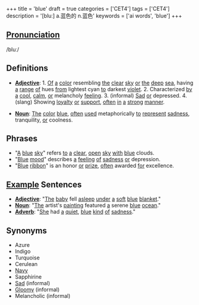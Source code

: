 +++
title = 'blue'
draft = true
categories = ['CET4']
tags = ['CET4']
description = '[bluː] a.蓝色的 n.蓝色'
keywords = ['ai words', 'blue']
+++

## [Pronunciation](/post/pronunciation/)
/bluː/

## Definitions
- **[Adjective](/post/adjective/)**: 1. [Of](/post/of/) [a](/post/a/) [color](/post/color/) resembling [the](/post/the/) [clear](/post/clear/) [sky](/post/sky/) [or](/post/or/) [the](/post/the/) [deep](/post/deep/) [sea](/post/sea/), having [a](/post/a/) [range](/post/range/) [of](/post/of/) hues [from](/post/from/) lightest cyan [to](/post/to/) darkest [violet](/post/violet/). 2. Characterized [by](/post/by/) [a](/post/a/) [cool](/post/cool/), [calm](/post/calm/), [or](/post/or/) melancholy [feeling](/post/feeling/). 3. (informal) [Sad](/post/sad/) [or](/post/or/) depressed. 4. (slang) Showing [loyalty](/post/loyalty/) [or](/post/or/) [support](/post/support/), [often](/post/often/) [in](/post/in/) [a](/post/a/) [strong](/post/strong/) [manner](/post/manner/).

- **[Noun](/post/noun/)**: [The](/post/the/) [color](/post/color/) [blue](/post/blue/), [often](/post/often/) [used](/post/used/) metaphorically [to](/post/to/) [represent](/post/represent/) [sadness](/post/sadness/), tranquility, [or](/post/or/) coolness.

## Phrases
- "[A](/post/a/) [blue](/post/blue/) [sky](/post/sky/)" refers [to](/post/to/) [a](/post/a/) [clear](/post/clear/), [open](/post/open/) [sky](/post/sky/) [with](/post/with/) [blue](/post/blue/) clouds.
- "[Blue](/post/blue/) [mood](/post/mood/)" describes [a](/post/a/) [feeling](/post/feeling/) [of](/post/of/) [sadness](/post/sadness/) [or](/post/or/) depression.
- "[Blue](/post/blue/) [ribbon](/post/ribbon/)" is an honor [or](/post/or/) [prize](/post/prize/), [often](/post/often/) awarded [for](/post/for/) excellence.

## [Example](/post/example/) Sentences
- **[Adjective](/post/adjective/)**: "[The](/post/the/) [baby](/post/baby/) fell [asleep](/post/asleep/) [under](/post/under/) [a](/post/a/) [soft](/post/soft/) [blue](/post/blue/) [blanket](/post/blanket/)."
- **[Noun](/post/noun/)**: "[The](/post/the/) artist's [painting](/post/painting/) featured [a](/post/a/) serene [blue](/post/blue/) [ocean](/post/ocean/)."
- **[Adverb](/post/adverb/)**: "[She](/post/she/) had [a](/post/a/) [quiet](/post/quiet/), [blue](/post/blue/) [kind](/post/kind/) [of](/post/of/) [sadness](/post/sadness/)."

## Synonyms
- Azure
- Indigo
- Turquoise
- Cerulean
- [Navy](/post/navy/)
- Sapphirine
- [Sad](/post/sad/) (informal)
- [Gloomy](/post/gloomy/) (informal)
- Melancholic (informal)
